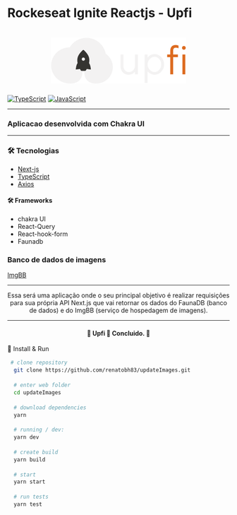 # Rockeseat Ignite Reactjs - Upfi

<h1 align="center">
  <img alt="Upfi" title="#Upfi" src="./public/logo.svg" />
</h1>

[![TypeScript](https://img.shields.io/badge/--3178C6?logo=typescript&logoColor=ffffff)](https://www.typescriptlang.org/)
[![JavaScript](https://img.shields.io/badge/--F7DF1E?logo=javascript&logoColor=000)](https://www.javascript.com/)

---

### Aplicacao desenvolvida com Chakra UI

---

### 🛠 Tecnologias

- [Next-js](https://nextjs.org)
- [TypeScript](https://www.typescriptlang.org/)
- [Axios](https://github.com/axios/axios)

#### 🛠 Frameworks

- chakra UI
- React-Query
- React-hook-form
- Faunadb

### Banco de dados de imagens

[ImgBB](https://imgbb.com)

---

<p align="center">
Essa será uma aplicação onde o seu principal objetivo é realizar requisições para sua própria API Next.js que vai retornar os dados do FaunaDB (banco de dados) e do ImgBB (serviço de hospedagem de imagens).
</p>

---

<h4 align="center"> 
	🚧  Upfi  🚀 Concluido.  🚧
</h4>

🔗 Install & Run

```bash
 # clone repository
  git clone https://github.com/renatobh83/updateImages.git

  # enter web folder
  cd updateImages

  # download dependencies
  yarn

  # running / dev:
  yarn dev

  # create build
  yarn build

  # start
  yarn start

  # run tests
  yarn test
```
